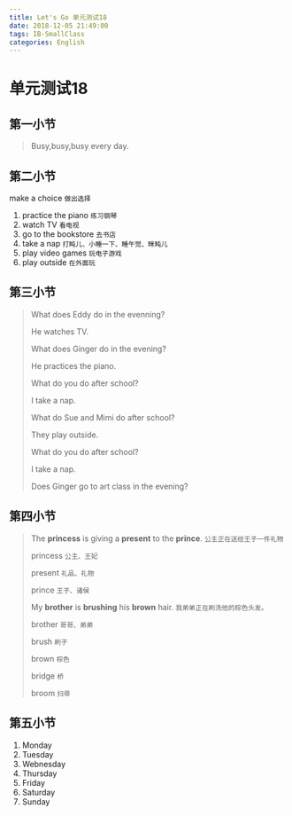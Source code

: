 ```yaml
---
title: Let's Go 单元测试18
date: 2018-12-05 21:49:00
tags: IB-SmallClass
categories: English
---
```



# 单元测试18

## 第一小节

> Busy,busy,busy every day.

## 第二小节

make a choice `做出选择`

1. practice the piano `练习钢琴`
2. watch TV `看电视`
3. go to the bookstore `去书店`
4. take a nap `打盹儿、小睡一下、睡午觉、眯盹儿`
5. play video games `玩电子游戏`
6. play outside `在外面玩`


## 第三小节

> What does Eddy do in the evenning? 
> 
> He watches TV.
> 
> What does Ginger do in the evening?
> 
> He practices the piano.
> 
> What do you do after school?
> 
> I take a nap.
> 
> What do Sue and Mimi do after school?
> 
> They play outside.
> 
> What do you do after school?
> 
> I take a nap.
> 
> Does Ginger go to art class in the evening?


## 第四小节

> The **princess** is giving a **present** to the **prince**. `公主正在送给王子一件礼物`
> 
> princess `公主、王妃`
> 
> present `礼品、礼物`
> 
> prince `王子、诸侯`
> 
> My **brother** is **brushing** his **brown** hair. `我弟弟正在刷洗他的棕色头发。` 
> 
> brother `哥哥、弟弟`
> 
> brush `刷子`
> 
> brown `棕色`
> 
> bridge `桥`
> 
> broom `扫帚`

## 第五小节

1. Monday
2. Tuesday
3. Webnesday
4. Thursday
5. Friday
6. Saturday
7. Sunday















